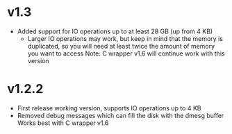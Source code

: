 # v1.3
 - Added support for IO operations up to at least 28 GB (up from 4 KB)
    - Larger IO operations may work, but keep in mind that the memory is duplicated,
        so you will need at least twice the amount of memory you want to access
 Note: C wrapper v1.6 will continue work with this version

# v1.2.2
 - First release working version, supports IO operations up to 4 KB
 - Removed debug messages which can fill the disk with the dmesg buffer
 Works best with C wrapper v1.6
